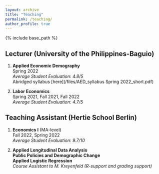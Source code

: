 ```yaml
---
layout: archive
title: "Teaching"
permalink: /teaching/
author_profile: true
---
```


{% include base_path %}

## Lecturer (University of the Philippines-Baguio)

1. **Applied Economic Demography**<br>Spring 2022<br>_Average Student Evaluation: 4.8/5_<br> Abridged syllabus [here](/files/AED_syllabus Spring 2022_short.pdf)

2. **Labor Economics**<br>Spring 2021, Fall 2021, Fall 2022<br>_Average Student Evaluation: 4.7/5_ 

## Teaching Assistant (Hertie School Berlin)

1. **Economics I** (MA-level)<br>Fall 2022, Spring 2022<br>_Average Student Evaluation: 9.7/10_

2. **Applied Longitudinal Data Analysis**<br>**Public Policies and Demographic Change**<br>**Applied Logistic Regression**<br>_Course Assistant to M. Kreyenfeld (R-support and grading support)_
